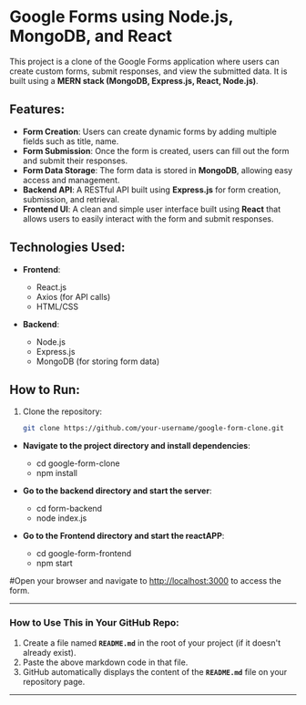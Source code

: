 # Google Forms  using Node.js, MongoDB, and React

This project is a clone of the Google Forms application where users can create custom forms, submit responses, and view the submitted data. It is built using a **MERN stack (MongoDB, Express.js, React, Node.js)**.

## Features:

- **Form Creation**: Users can create dynamic forms by adding multiple fields such as title, name.
- **Form Submission**: Once the form is created, users can fill out the form and submit their responses.
- **Form Data Storage**: The form data is stored in **MongoDB**, allowing easy access and management.
- **Backend API**: A RESTful API built using **Express.js** for form creation, submission, and retrieval.
- **Frontend UI**: A clean and simple user interface built using **React** that allows users to easily interact with the form and submit responses.

## Technologies Used:

- **Frontend**:
  - React.js
  - Axios (for API calls)
  - HTML/CSS

- **Backend**:
  - Node.js
  - Express.js
  - MongoDB (for storing form data)

## How to Run:

1. Clone the repository:
   ```bash
   git clone https://github.com/your-username/google-form-clone.git

- **Navigate to the project directory and install dependencies**:
  - cd google-form-clone  
  - npm install
  

- **Go to the backend directory and start the server**:
  - cd form-backend 
  - node index.js  

- **Go to the Frontend directory and start the reactAPP**:
  - cd google-form-frontend  
  - npm start   

#Open your browser and navigate to [http://localhost:3000](http://localhost:3000) to access the form.
   
---

### **How to Use This in Your GitHub Repo:**
1. Create a file named **`README.md`** in the root of your project (if it doesn't already exist).
2. Paste the above markdown code in that file.
3. GitHub automatically displays the content of the **`README.md`** file on your repository page.

---
